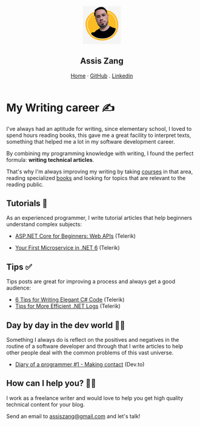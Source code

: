  <header>
        <section class="title">
            <div class="header-image">
                <img src="docs/assets/images/assiszang.png" alt="Assis Zang" title="Assis Zang" style="height: 100px; width: 100px;" />
            </div>
            <div class="">
                <h1>Assis Zang</h1>
                <nav>
                    <a href="?index">Home</a> ·
                    <a href="https://github.com/zangassis">GitHub</a> .
                    <a href="https://www.linkedin.com/in/assis-zang">Linkedin</a>
                </nav>
            </div>
        </section>
    </header>
    <style>@import url('https://fonts.googleapis.com/css2?family=Handlee&family=Pacifico&family=Patrick+Hand&display=swap');</style>

# My Writing career ✍

I've always had an aptitude for writing, since elementary school, I loved to spend hours reading books, this gave me a great facility to interpret texts, something that helped me a lot in my software development career.

By combining my programming knowledge with writing, I found the perfect formula: **writing technical articles**.

That's why I'm always improving my writing by taking [courses](https://www.linkedin.com/learning/certificates/0c93d9fe9b160bc50077bd4a1c365ce7ecd11c02a6b34c96b77ad72f31a290ee) in that area, reading specialized [books](https://www.amazon.com/Essential-Guide-Freelance-Writing-Thrive/dp/159963905X?language=en_US) and looking for topics that are relevant to the reading public.

## Tutorials 🧩

As an experienced programmer, I write tutorial articles that help beginners understand complex subjects:

- [ASP.NET Core for Beginners: Web APIs](https://www.telerik.com/blogs/aspnet-core-beginners-web-apis) (Telerik)

- [Your First Microservice in .NET 6](https://www.telerik.com/blogs/your-first-microservice-dotnet-6) (Telerik)

## Tips ✅

Tips posts are great for improving a process and always get a good audience:

- [6 Tips for Writing Elegant C# Code](https://www.telerik.com/blogs/6-tips-writing-elegant-csharp-code) (Telerik)
- [Tips for More Efficient .NET Logs](https://www.telerik.com/blogs/tips-more-efficient-dotnet-logs) (Telerik)

## Day by day in the dev world 👨‍💻

Something I always do is reflect on the positives and negatives in the routine of a software developer and through that I write articles to help other people deal with the common problems of this vast universe.

- [Diary of a programmer #1 - Making contact](https://dev.to/zangassis/diary-of-a-programmer-1-making-contact-1l5a) (Dev.to)

## How can I help you? 💁‍♂️

I work as a freelance writer and would love to help you get high quality technical content for your blog. 

Send an email to assiszang@gmail.com and let's talk!
